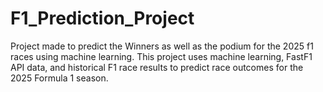 # F1_Prediction_Project
Project made to predict the Winners as well as the podium for the 2025 f1 races using machine learning. This project uses machine learning, FastF1 API data, and historical F1 race results to predict race outcomes for the 2025 Formula 1 season.
